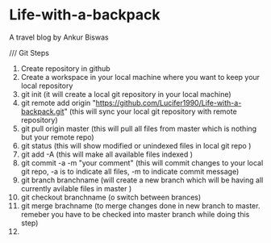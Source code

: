 # Life-with-a-backpack
A travel blog by Ankur Biswas

/// Git Steps
1) Create repository in github
2) Create a workspace in your local machine where you want to keep your local repository
3) git init (it will create a local git repository in your local machine)
4) git remote add origin "https://github.com/Lucifer1990/Life-with-a-backpack.git"  (this will sync your local git repository with remote repository)
5) git pull origin master (this will pull all files from master which is nothing but your remote repo)
6) git status (this will show modified or unindexed files in local git repo )
7) git add -A (this will make all available files indexed )
8) git commit -a -m "your comment" (this will commit changes to your local git repo, -a is to indicate all files, -m to indicate commit message)
9) git branch branchname (will create a new branch which will be having all currently avilable files in master )
10) git checkout branchname (o switch between brances)
11) git merge brachname (to merge changes done in new branch to master. remeber you have to be checked into master branch while doing this step)
12)
